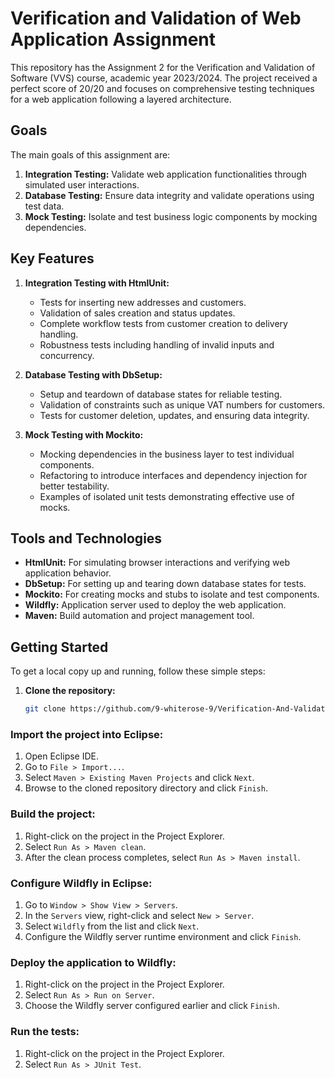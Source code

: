 # Verification and Validation of Web Application Assignment

This repository has the Assignment 2 for the Verification and Validation of Software (VVS) course, academic year 2023/2024. The project received a perfect score of 20/20 and focuses on comprehensive testing techniques for a web application following a layered architecture.

## Goals
The main goals of this assignment are:

1. **Integration Testing:** Validate web application functionalities through simulated user interactions.
2. **Database Testing:** Ensure data integrity and validate operations using test data.
3. **Mock Testing:** Isolate and test business logic components by mocking dependencies.

## Key Features

1. **Integration Testing with HtmlUnit:**
    - Tests for inserting new addresses and customers.
    - Validation of sales creation and status updates.
    - Complete workflow tests from customer creation to delivery handling.
    - Robustness tests including handling of invalid inputs and concurrency.

2. **Database Testing with DbSetup:**
    - Setup and teardown of database states for reliable testing.
    - Validation of constraints such as unique VAT numbers for customers.
    - Tests for customer deletion, updates, and ensuring data integrity.

3. **Mock Testing with Mockito:**
    - Mocking dependencies in the business layer to test individual components.
    - Refactoring to introduce interfaces and dependency injection for better testability.
    - Examples of isolated unit tests demonstrating effective use of mocks.

## Tools and Technologies
- **HtmlUnit:** For simulating browser interactions and verifying web application behavior.
- **DbSetup:** For setting up and tearing down database states for tests.
- **Mockito:** For creating mocks and stubs to isolate and test components.
- **Wildfly:** Application server used to deploy the web application.
- **Maven:** Build automation and project management tool.

## Getting Started
To get a local copy up and running, follow these simple steps:

1. **Clone the repository:**
   ```sh
   git clone https://github.com/9-whiterose-9/Verification-And-Validation-for-Web-Application.git

### Import the project into Eclipse:

1. Open Eclipse IDE.
2. Go to `File > Import...`.
3. Select `Maven > Existing Maven Projects` and click `Next`.
4. Browse to the cloned repository directory and click `Finish`.

### Build the project:

1. Right-click on the project in the Project Explorer.
2. Select `Run As > Maven clean`.
3. After the clean process completes, select `Run As > Maven install`.

### Configure Wildfly in Eclipse:

1. Go to `Window > Show View > Servers`.
2. In the `Servers` view, right-click and select `New > Server`.
3. Select `Wildfly` from the list and click `Next`.
4. Configure the Wildfly server runtime environment and click `Finish`.

### Deploy the application to Wildfly:

1. Right-click on the project in the Project Explorer.
2. Select `Run As > Run on Server`.
3. Choose the Wildfly server configured earlier and click `Finish`.

### Run the tests:

1. Right-click on the project in the Project Explorer.
2. Select `Run As > JUnit Test`.
